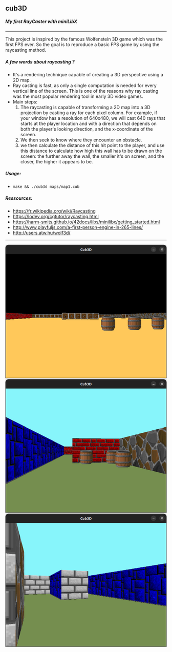 ## cub3D
##### _My first RayCaster with miniLibX_
---
This project is inspired by the famous Wolfenstein 3D game which was the first FPS ever.
So the goal is to reproduce a basic FPS game by using the raycasting method.

##### A few words about raycasting ?
* It's a rendering technique capable of creating a 3D perspective using a 2D map.
* Ray casting is fast, as only a single computation is needed for every vertical line of the screen. This is one of the reasons why ray casting was the most popular rendering tool in early 3D video games.
* Main steps:
    1. The raycasting is capable of transforming a 2D map into a 3D projection by casting a ray for each pixel column. For example, if your window has a resolution of 640x480, we will cast 640 rays that starts at the player location and with a direction that depends on both the player's looking direction, and the x-coordinate of the screen.
    2. We then seek to know where they encounter an obstacle.
    3. we then calculate the distance of this hit point to the player, and use this distance to calculate how high this wall has to be drawn on the screen: the further away the wall, the smaller it's on screen, and the closer, the higher it appears to be.


##### Usage: 
* ``make && ./cub3d maps/map1.cub``

##### Ressources:
* https://fr.wikipedia.org/wiki/Raycasting
* https://lodev.org/cgtutor/raycasting.html
* https://harm-smits.github.io/42docs/libs/minilibx/getting_started.html
* http://www.playfuljs.com/a-first-person-engine-in-265-lines/
* http://users.atw.hu/wolf3d/

***

![](https://github.com/eteillet/cub3D/blob/main/screenshots/map1.png)
![](https://github.com/eteillet/cub3D/blob/main/screenshots/map4.png)
![](https://github.com/eteillet/cub3D/blob/main/screenshots/map5.png)
